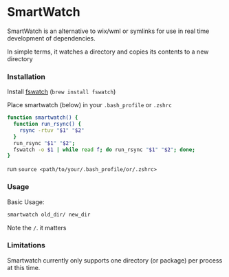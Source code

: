 # SmartWatch

SmartWatch is an alternative to wix/wml or symlinks for use in real time development of dependencies.

In simple terms, it watches a directory and copies its contents to a new directory

### Installation

Install [fswatch](https://github.com/emcrisostomo/fswatch) (`brew install fswatch`)

Place smartwatch (below) in your `.bash_profile` or `.zshrc`

```sh
function smartwatch() {
  function run_rsync() {
    rsync -rtuv "$1" "$2"
  }
  run_rsync "$1" "$2";
  fswatch -o $1 | while read f; do run_rsync "$1" "$2"; done;
}
```

run `source <path/to/your/.bash_profile/or/.zshrc>`

### Usage

Basic Usage:
```sh
smartwatch old_dir/ new_dir
```

Note the `/`. it matters

### Limitations 

Smartwatch currently only supports one directory (or package) per process at this time. 
